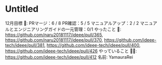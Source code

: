# Untitled

12月目標 🚀: PRマージ：6 / 8
PR確認：5 / 5
マニュアルアップ：2 / 2
マニュアルとエンジニアリングガイドの一元管理：0/1
やったこと 📝: https://github.com/naru20181117/ideee/pull/365, https://github.com/naru20181117/ideee/pull/370, https://github.com/ideee-tech/ideee/pull/381, https://github.com/ideee-tech/ideee/pull/400, https://github.com/ideee-tech/ideee/pull/426
やっていること 🏃‍♂️: https://github.com/ideee-tech/ideee/pull/412
名前: YamauraRei